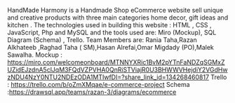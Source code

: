 HandMade Harmony is a Handmade Shop eCommerce website sell  unique and creative products with three main categories  home decor, gift ideas and kitchen . The technologies used in building this website : HTML , CSS , JavaScript, Php and MySQL and the tools used are: Miro (Mockup), SQL Diagram (Schema) , Trello.
Team Members are: Rania Taha,Razan Alkhateeb ,Raghad Taha ( SM),Hasan Alrefai,Omar Migdady (PO),Malek Sawalha.
Mockup : https://miro.com/welcomeonboard/MTNNYXRic1BvM2pYTnFaNDZqSGMxZUZidEJzdnA5clJqM3FQdVZPVHA0QnRiSTViajR0U3BHWWVHejdiY2VGdHwzNDU4NzY0NTU2NDEzODA1MTIwfDI=?share_link_id=134268460817
Trello : https://trello.com/b/oZmXMqae/e-commerce-project
Schema :https://drawsql.app/teams/razan-3/diagrams/ecommerce
